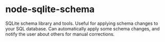 # node-sqlite-schema
SQLite schema library and tools. Useful for applying schema changes to your SQL database. Can automatically apply some schema changes, and notify the user about others for manual corrections.
